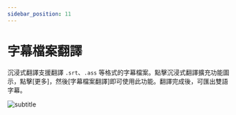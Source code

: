 ```yaml
---
sidebar_position: 11
---
```


# 字幕檔案翻譯

沉浸式翻譯支援翻譯 `.srt`、`.ass` 等格式的字幕檔案。點擊沉浸式翻譯擴充功能圖示，點擊[更多]，然後[字幕檔案翻譯]即可使用此功能。翻譯完成後，可匯出雙語字幕。

![subtitle](https://s.immersivetranslate.com/static/official-static/assets/subtitle-demo.png)
